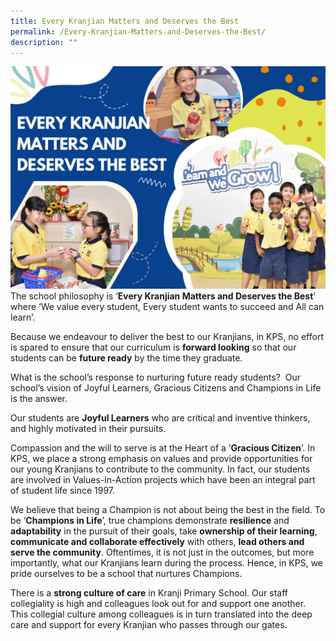 ```yaml
---
title: Every Kranjian Matters and Deserves the Best
permalink: /Every-Kranjian-Matters-and-Deserves-the-Best/
description: ""
---
```

![](/images/Homepage/Kranjians%20matters_final.png)<br>
The school philosophy is ‘**Every Kranjian Matters and Deserves the Best**’ where ‘We value every student, Every student wants to succeed  and  All can learn’.

Because we endeavour to deliver the best to our Kranjians, in KPS, no effort is spared to ensure that our curriculum is **forward looking** so that our students can be **future ready** by the time they graduate. 

What is the school’s response to nurturing future ready students?  Our school’s vision of Joyful Learners, Gracious Citizens and Champions in Life is the answer.

Our students are **Joyful Learners** who are critical and inventive thinkers, and highly motivated in their pursuits. 

Compassion and the will to serve is at the Heart of a ‘**Gracious Citizen**’. In KPS, we place a strong emphasis on values and provide opportunities for our young Kranjians to contribute to the community. In fact, our students are involved in Values-in-Action projects which have been an integral part of student life since 1997.

We believe that being a Champion is not about being the best in the field. To be ‘**Champions in Life**’, true champions demonstrate **resilience** and **adaptability** in the pursuit of their goals, take **ownership of their learning**, **communicate and collaborate effectively** with others, **lead others and serve the community**. Oftentimes, it is not just in the outcomes, but more importantly, what our Kranjians learn during the process. Hence, in KPS, we pride ourselves to be a school that nurtures Champions.

There is a **strong culture of care** in Kranji Primary School. Our staff collegiality is high and colleagues look out for and support one another. This collegial culture among colleagues is in turn translated into the deep care and support for every Kranjian who passes through our gates.